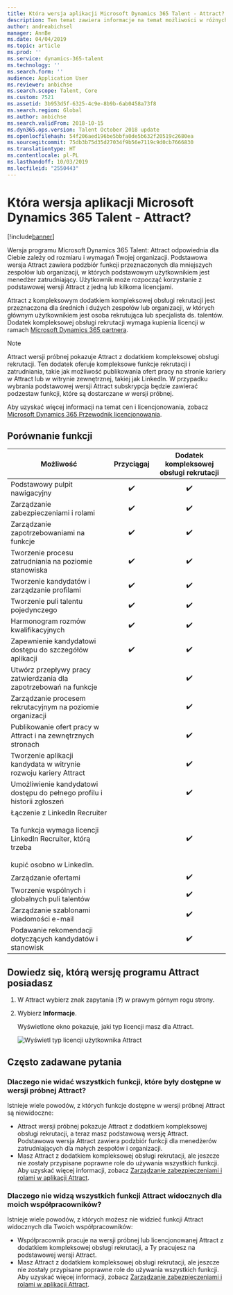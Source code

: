 ```yaml
---
title: Która wersja aplikacji Microsoft Dynamics 365 Talent - Attract?
description: Ten temat zawiera informacje na temat możliwości w różnych wersjach programu Microsoft Dynamics 365 Talent - Attract.
author: andreabichsel
manager: AnnBe
ms.date: 04/04/2019
ms.topic: article
ms.prod: ''
ms.service: dynamics-365-talent
ms.technology: ''
ms.search.form: ''
audience: Application User
ms.reviewer: anbichse
ms.search.scope: Talent, Core
ms.custom: 7521
ms.assetid: 3b953d5f-6325-4c9e-8b9b-6ab0458a73f8
ms.search.region: Global
ms.author: anbichse
ms.search.validFrom: 2018-10-15
ms.dyn365.ops.version: Talent October 2018 update
ms.openlocfilehash: 54f206aed196be5bbfa0de5b632f20519c2680ea
ms.sourcegitcommit: 75db3b75d35d27034f9b56e7119c9d0cb7666830
ms.translationtype: HT
ms.contentlocale: pl-PL
ms.lasthandoff: 10/03/2019
ms.locfileid: "2550443"
---
```

# <a name="which-version-of-microsoft-dynamics-365-talent---attract"></a>Która wersja aplikacji Microsoft Dynamics 365 Talent - Attract?

[!include[banner](../includes/banner.md)]

Wersja programu Microsoft Dynamics 365 Talent: Attract odpowiednia dla Ciebie zależy od rozmiaru i wymagań Twojej organizacji. Podstawowa wersja Attract zawiera podzbiór funkcji przeznaczonych dla mniejszych zespołów lub organizacji, w których podstawowym użytkownikiem jest menedżer zatrudniający. Użytkownik może rozpocząć korzystanie z podstawowej wersji Attract z jedną lub kilkoma licencjami.

Attract z kompleksowym dodatkiem kompleksowej obsługi rekrutacji jest przeznaczona dla średnich i dużych zespołów lub organizacji, w których głównym użytkownikiem jest osoba rekrutująca lub specjalista ds. talentów. Dodatek kompleksowej obsługi rekrutacji wymaga kupienia licencji w ramach [Microsoft Dynamics 365 partnera](https://dynamics.microsoft.com/partners/find-a-partner/).

> [!NOTE]
> Attract wersji próbnej pokazuje Attract z dodatkiem kompleksowej obsługi rekrutacji. Ten dodatek oferuje kompleksowe funkcje rekrutacji i zatrudniania, takie jak możliwość publikowania ofert pracy na stronie kariery w Attract lub w witrynie zewnętrznej, takiej jak LinkedIn. W przypadku wybrania podstawowej wersji Attract subskrypcja będzie zawierać podzestaw funkcji, które są dostarczane w wersji próbnej.

Aby uzyskać więcej informacji na temat cen i licencjonowania, zobacz [Microsoft Dynamics 365 Przewodnik licencjonowania](https://go.microsoft.com/fwlink/?LinkId=866544).

## <a name="feature-comparison"></a>Porównanie funkcji

| Możliwość | Przyciągaj | Dodatek kompleksowej obsługi rekrutacji |
| ---------- | :-----------: | :-------------------: |
| Podstawowy pulpit nawigacyjny | :heavy_check_mark: | :heavy_check_mark: |
| Zarządzanie zabezpieczeniami i rolami | :heavy_check_mark: | :heavy_check_mark: |
| Zarządzanie zapotrzebowaniami na funkcje | :heavy_check_mark: | :heavy_check_mark: |
| Tworzenie procesu zatrudniania na poziomie stanowiska | :heavy_check_mark: | :heavy_check_mark: |
| Tworzenie kandydatów i zarządzanie profilami | :heavy_check_mark: | :heavy_check_mark: |
| Tworzenie puli talentu pojedynczego | :heavy_check_mark: | :heavy_check_mark: |
| Harmonogram rozmów kwalifikacyjnych | :heavy_check_mark: | :heavy_check_mark: |
| Zapewnienie kandydatowi dostępu do szczegółów aplikacji | :heavy_check_mark: | :heavy_check_mark: |
| Utwórz przepływy pracy zatwierdzania dla zapotrzebowań na funkcje | | :heavy_check_mark: |
| Zarządzanie procesem rekrutacyjnym na poziomie organizacji | | :heavy_check_mark: |
| Publikowanie ofert pracy w Attract i na zewnętrznych stronach | | :heavy_check_mark: |
| Tworzenie aplikacji kandydata w witrynie rozwoju kariery Attract | | :heavy_check_mark: |
| Umożliwienie kandydatowi dostępu do pełnego profilu i historii zgłoszeń | | :heavy_check_mark: |
| Łączenie z LinkedIn Recruiter<br></br>Ta funkcja wymaga licencji LinkedIn Recruiter, którą trzeba <br></br> kupić osobno w LinkedIn.</blockquote> | | :heavy_check_mark: |
| Zarządzanie ofertami | | :heavy_check_mark: |
| Tworzenie wspólnych i globalnych puli talentów | | :heavy_check_mark: |
| Zarządzanie szablonami wiadomości e-mail | | :heavy_check_mark: |
| Podawanie rekomendacji dotyczących kandydatów i stanowisk | | :heavy_check_mark: |

## <a name="find-out-which-version-of-attract-you-have"></a>Dowiedz się, którą wersję programu Attract posiadasz

1. W Attract wybierz znak zapytania (**?**) w prawym górnym rogu strony.
2. Wybierz **Informacje**.

    Wyświetlone okno pokazuje, jaki typ licencji masz dla Attract.

    ![Wyświetl typ licencji użytkownika Attract](media/attract-license-types.png)

## <a name="frequently-asked-questions"></a>Często zadawane pytania

### <a name="why-dont-i-see-all-the-features-that-were-included-in-the-attract-trial"></a>Dlaczego nie widać wszystkich funkcji, które były dostępne w wersji próbnej Attract?

Istnieje wiele powodów, z których funkcje dostępne w wersji próbnej Attract są niewidoczne:

- Attract wersji próbnej pokazuje Attract z dodatkiem kompleksowej obsługi rekrutacji, a teraz masz podstawową wersję Attract. Podstawowa wersja Attract zawiera podzbiór funkcji dla menedżerów zatrudniających dla małych zespołów i organizacji.
- Masz Attract z dodatkiem kompleksowej obsługi rekrutacji, ale jeszcze nie zostały przypisane poprawne role do używania wszystkich funkcji. Aby uzyskać więcej informacji, zobacz [Zarządzanie zabezpieczeniami i rolami w aplikacji Attract](security-attract.md).

### <a name="why-dont-i-see-all-the-attract-features-that-my-coworker-sees"></a>Dlaczego nie widzą wszystkich funkcji Attract widocznych dla moich współpracowników?

Istnieje wiele powodów, z których możesz nie widzieć funkcji Attract widocznych dla Twoich współpracowników:

- Współpracownik pracuje na wersji próbnej lub licencjonowanej Attract z dodatkiem kompleksowej obsługi rekrutacji, a Ty pracujesz na podstawowej wersji Attract.
- Masz Attract z dodatkiem kompleksowej obsługi rekrutacji, ale jeszcze nie zostały przypisane poprawne role do używania wszystkich funkcji. Aby uzyskać więcej informacji, zobacz [Zarządzanie zabezpieczeniami i rolami w aplikacji Attract](security-attract.md).
